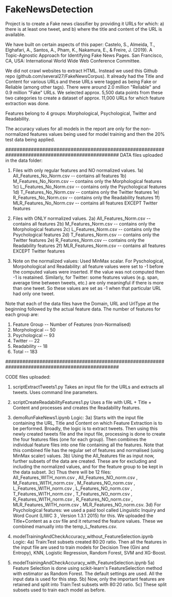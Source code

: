 # FakeNewsDetection
Project is to create a Fake news classifier by providing it URLs for which:
a) there is at least one tweet, and
b) where the title and content of the URL is available.

We have built on certain aspects of this paper: Castelo, S., Almeida, T., Elghafari, A., Santos, A., Pham, K., Nakamura, E., & Freire, J. (2019). A Topic-Agnostic Approach for Identifying Fake News Pages. San Francisco, CA, USA: International World Wide Web Conference Committee.

We did not crawl websites to extract HTML. Instead we used this Github repo (github.com/several27/FakeNewsCorpus). It already had the Title and Content for various URLs and these URLs were tagged as being Fake or Reliable (among other tags). There were around 2.0 million "Reliable" and 0.9 million "Fake" URLs. We selected approx. 5,500 data points from these two categories to create a dataset of approx. 11,000 URLs for which feature extraction was done.

Features belong to 4 groups:
Morphological, Psychological, Twitter and Readability.

The accuracy values for all models in the report are only for the non-normalized features values being used for model training and then the 20% test data being applied.

################################################################################################
DATA files uploaded in the data folder:

1) Files with only regular features and NO normalized values.
1a) All_Features_No_Norm.csv -- contains all features
1b) M_Features_No_Norm.csv   -- contains only the Morphological features
1c) L_Features_No_Norm.csv   -- contains only the Psychological features
1d) T_Features_No_Norm.csv   -- contains only the Twitter features
1e) R_Features_No_Norm.csv   -- contains only the Readability features
1f) MLR_Features_No_Norm.csv -- contains all features EXCEPT Twitter features

2) Files with ONLY normalized values.
2a) All_Features_Norm.csv    -- contains all features
2b) M_Features_Norm.csv      -- contains only the Morphological features
2c) L_Features_Norm.csv      -- contains only the Psychological features
2d) T_Features_Norm.csv      -- contains only the Twitter features
2e) R_Features_Norm.csv      -- contains only the Readability features
2f) MLR_Features_Norm.csv    -- contains all features EXCEPT Twitter features

3) Note on the normalized values: Used MinMax scalar. For Pyschological, Morpohological and Readability: all feature values were set to -1 before the computed values were inserted. If the value was not computed then -1 is reatained. Similarly, for Twitter: some features values (e.g. span, average time between tweets, etc.) are only meaningful if there is more than one tweet. So these values are set as -1 when that particular URL had only one tweet.

Note that each of the data files have the Domain, URL and UrlType at the beginning followed by the actual feature data. The number of features for each group are:
1) Feature Group  --   Number of Features (non-Normalised)
2) Morphological  --   50
3) Psychological  --   93
4) Twitter        --   22
5) Readability    --   18
6) Total          --   183

################################################################################################

CODE files uploaded:

1) scriptExtractTweets1.py
Takes an input file for the URLs and extracts all tweets. Uses command line parameters.

2) scriptCreateReadabilityFeatures1.py
Uses a file with URL + Title + Content and processes and creates the Readability features.

3) demoRunFakeNews1.ipynb
Logic:
3a) Starts with the input file containing the URL, Title and Content on which Feature Extraction is to be performed.
Broadly, the logic is to extract tweets. Then using this newly created tweets file and the input file, processing is done to create the four features files (one for each group). Then combines the individual feature files into one file containing all the features. Note that this combined file has the regular set of features and normalised (using MinMax scaler) values.
3b) Using the All_features file as input now, further subsets of the data are created. These are for excluding and including the normalized values, and for the feature group to be kept in the data subset.
3c) Thus there will be 12 files: All_Features_WITH_norm.csv , All_Features_NO_norm.csv , M_Features_WITH_norm.csv , M_Features_NO_norm.csv , L_Features_WITH_norm.csv , L_Features_NO_norm.csv , T_Features_WITH_norm.csv , T_Features_NO_norm.csv , R_Features_WITH_norm.csv , R_Features_NO_norm.csv , MLR_Features_WITH_norm.csv , MLR_Features_NO_norm.csv.
3d) For Psychological features: we used a paid tool called Linguistic Inquiry and Word Count (LIWC 3 , Version 1.3.1 2015) for this. We uploaded the Title+Content as a csv file and it returned the feature values. These we combined manually into the temp_L_features.csv.

4) modelTrainingAndCheckAccuracy_without_FeatureSelection.ipynb
Logic:
4a) Train:Test subsets created 80:20 ratio. Then all the features in the input file are used to train models for Decision Tree (Gini and Entropy), KNN, Logistic Regression, Random Forest, SVM and XG-Boost.

5) modelTrainingAndCheckAccuracy_with_FeatureSelection.ipynb
5a) Feature Selection is done using scikit-learn's FeatureSelection method with estimator as Random Forest. The default settings are used. All the input data is used for this step.
5b) Now, only the important features are retained and split into Train:Test subsets with 80:20 ratio.
5c) These split subsets used to train each model as before.

